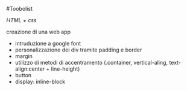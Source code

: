 #Toobolist

_HTML + css_

creazione di una web app

- intruduzione a google font
- personalizzazione dei div tramite padding e border
- margin
- utilizzo di metodi di accentramento (.container, vertical-aling, text-align:center + line-height)
- button
- display: inline-block
